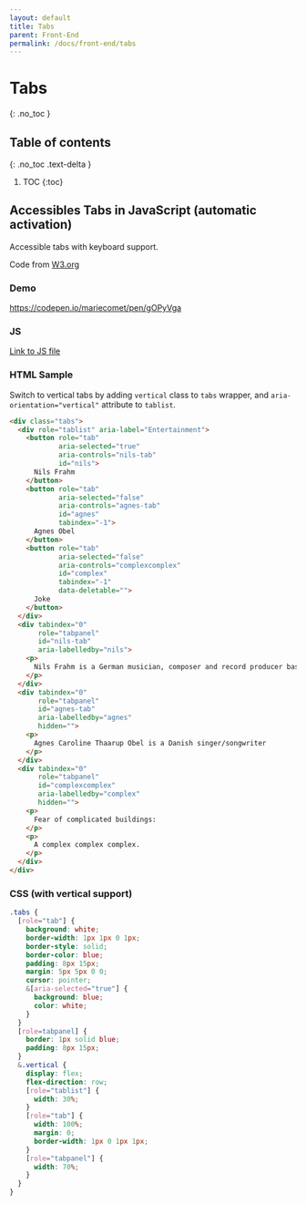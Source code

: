 ```yaml
---
layout: default
title: Tabs
parent: Front-End
permalink: /docs/front-end/tabs
---
```


# Tabs
{: .no_toc }

## Table of contents
{: .no_toc .text-delta }

1. TOC
{:toc}

## Accessibles Tabs in JavaScript (automatic activation)
Accessible tabs with keyboard support.

Code from [W3.org](https://www.w3.org/TR/wai-aria-practices-1.1/examples/tabs/tabs-1/tabs.html)

### Demo
https://codepen.io/mariecomet/pen/gOPyVga

### JS

[Link to JS file](assets/js/tabs.js)

### HTML Sample

Switch to vertical tabs by adding `vertical` class to `tabs` wrapper, and `aria-orientation="vertical"` attribute to `tablist`.

```html
<div class="tabs">
  <div role="tablist" aria-label="Entertainment">
    <button role="tab"
            aria-selected="true"
            aria-controls="nils-tab"
            id="nils">
      Nils Frahm
    </button>
    <button role="tab"
            aria-selected="false"
            aria-controls="agnes-tab"
            id="agnes"
            tabindex="-1">
      Agnes Obel
    </button>
    <button role="tab"
            aria-selected="false"
            aria-controls="complexcomplex"
            id="complex"
            tabindex="-1"
            data-deletable="">
      Joke
    </button>
  </div>
  <div tabindex="0"
       role="tabpanel"
       id="nils-tab"
       aria-labelledby="nils">
    <p>
      Nils Frahm is a German musician, composer and record producer based in Berlin.
    </p>
  </div>
  <div tabindex="0"
       role="tabpanel"
       id="agnes-tab"
       aria-labelledby="agnes"
       hidden="">
    <p>
      Agnes Caroline Thaarup Obel is a Danish singer/songwriter
    </p>
  </div>
  <div tabindex="0"
       role="tabpanel"
       id="complexcomplex"
       aria-labelledby="complex"
       hidden="">
    <p>
      Fear of complicated buildings:
    </p>
    <p>
      A complex complex complex.
    </p>
  </div>
</div>
```

### CSS (with vertical support)

```css
.tabs {
  [role="tab"] {
    background: white;
    border-width: 1px 1px 0 1px;
    border-style: solid;
    border-color: blue;
    padding: 8px 15px;
    margin: 5px 5px 0 0;
    cursor: pointer;
    &[aria-selected="true"] {
      background: blue;
      color: white;
    }
  }
  [role=tabpanel] {
    border: 1px solid blue;
    padding: 8px 15px;
  }
  &.vertical {
    display: flex;
    flex-direction: row;
    [role="tablist"] {
      width: 30%;
    }
    [role="tab"] {
      width: 100%;
      margin: 0;
      border-width: 1px 0 1px 1px;
    }
    [role="tabpanel"] {
      width: 70%;
    }
  }
}
```


